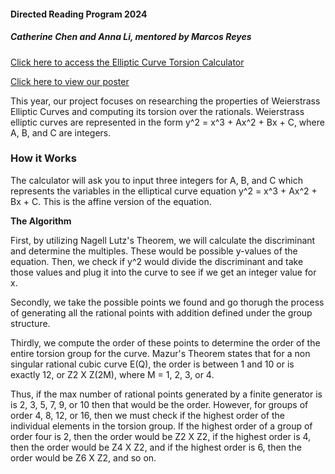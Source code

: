 #### Directed Reading Program 2024
##### Catherine Chen and Anna Li, mentored by Marcos Reyes

[Click here to access the Elliptic Curve Torsion Calculator](https://replit.com/@annajli/Elliptic-Curve-Calculator)

[Click here to view our poster](https://replit.com/@annajli/Elliptic-Curve-Calculator)

This year, our project focuses on researching the properties of Weierstrass Elliptic Curves and computing its torsion over the rationals. Weierstrass elliptic curves are represented in the form y^2 = x^3 + Ax^2 + Bx + C, where A, B, and C are integers.


### How it Works

The calculator will ask you to input three integers for A, B, and C which represents the variables in the elliptical curve equation y^2 = x^3 + Ax^2 + Bx + C. This is the affine version of the equation. 

**The Algorithm**

First, by utilizing Nagell Lutz's Theorem, we will calculate the discriminant and determine the multiples. These would be possible y-values of the equation. Then, we check if y^2 would divide the discriminant and take those values and plug it into the curve to see if we get an integer value for x. 

Secondly, we take the possible points we found and go thorugh the process of generating all the rational points with addition defined under the group structure. 

Thirdly, we compute the order of these points to determine the order of the entire torsion group for the curve. Mazur's Theorem states that for a non singular rational cubic curve E(Q), the order is between 1 and 10 or is exactly 12, or Z2 X Z(2M), where M = 1, 2, 3, or 4. 

Thus, if the max number of rational points generated by a finite generator is is 2, 3, 5, 7, 9, or 10 then that would be the order. However, for groups of order 4, 8, 12, or 16, then we must check if the highest order of the individual elements in the torsion group. If the highest order of a group of order four is 2, then the order would be Z2 X Z2, if the highest order is 4, then the order would be Z4 X Z2, and if the highest order is 6, then the order would be Z6 X Z2, and so on.






 

